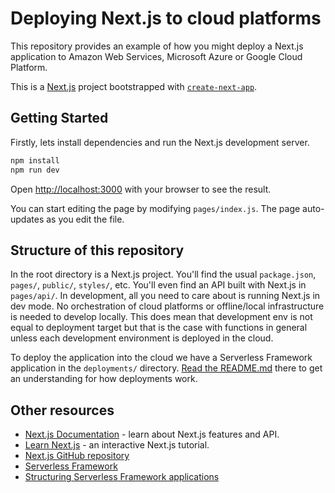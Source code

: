 # Deploying Next.js to cloud platforms

This repository provides an example of how you might deploy a Next.js application to Amazon Web Services, Microsoft Azure or Google Cloud Platform.

This is a [Next.js](https://nextjs.org/) project bootstrapped with [`create-next-app`](https://github.com/vercel/next.js/tree/canary/packages/create-next-app).

## Getting Started

Firstly, lets install dependencies and run the Next.js development server.

```bash
npm install
npm run dev
```

Open [http://localhost:3000](http://localhost:3000) with your browser to see the result.

You can start editing the page by modifying `pages/index.js`. The page auto-updates as you edit the file.

## Structure of this repository

In the root directory is a Next.js project. You'll find the usual `package.json`, `pages/`, `public/`, `styles/`, etc. You'll even find an API built with Next.js in `pages/api/`. In development, all you need to care about is running Next.js in dev mode. No orchestration of cloud platforms or offline/local infrastructure is needed to develop locally. This does mean that development env is not equal to deployment target but that is the case with functions in general unless each development environment is deployed in the cloud.

To deploy the application into the cloud we have a Serverless Framework application in the `deployments/` directory. [Read the README.md](deployments/README.md) there to get an understanding for how deployments work.

## Other resources

- [Next.js Documentation](https://nextjs.org/docs) - learn about Next.js features and API.
- [Learn Next.js](https://nextjs.org/learn) - an interactive Next.js tutorial.
- [Next.js GitHub repository](https://github.com/vercel/next.js/)
- [Serverless Framework](https://www.serverless.com/)
- [Structuring Serverless Framework applications](https://www.serverless.com/blog/structuring-a-real-world-serverless-app)
